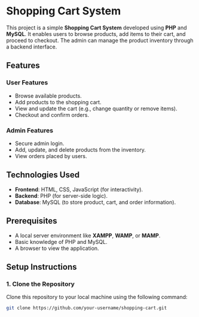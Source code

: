 # Shopping Cart System

This project is a simple **Shopping Cart System** developed using **PHP** and **MySQL**. It enables users to browse products, add items to their cart, and proceed to checkout. The admin can manage the product inventory through a backend interface.

## Features

### User Features
- Browse available products.
- Add products to the shopping cart.
- View and update the cart (e.g., change quantity or remove items).
- Checkout and confirm orders.

### Admin Features
- Secure admin login.
- Add, update, and delete products from the inventory.
- View orders placed by users.

## Technologies Used

- **Frontend**: HTML, CSS, JavaScript (for interactivity).
- **Backend**: PHP (for server-side logic).
- **Database**: MySQL (to store product, cart, and order information).

## Prerequisites

- A local server environment like **XAMPP**, **WAMP**, or **MAMP**.
- Basic knowledge of PHP and MySQL.
- A browser to view the application.

## Setup Instructions

### 1. Clone the Repository
Clone this repository to your local machine using the following command:
```bash
git clone https://github.com/your-username/shopping-cart.git
